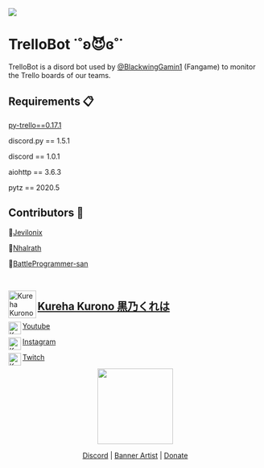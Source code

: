 

[<img src="https://pbs.twimg.com/profile_banners/1334111069997031424/1606912035/1500x500">](https://twitter.com/ruirooroo)


# TrelloBot ˙˚ʚ😈ɞ˚˙
TrelloBot is a disord bot used by [@BlackwingGamin1](https://twitter.com/BlackwingGamin1) (Fangame) to monitor the Trello boards of our teams. 



## Requirements 📋

[py-trello==0.17.1](https://github.com/sarumont/py-trello)

discord.py == 1.5.1

discord == 1.0.1 

aiohttp == 3.6.3

pytz == 2020.5


## Contributors 🤝

🌱[Jevilonix](https://github.com/jevilonix)

🌱[Nhalrath](https://github.com/Nhalrath)

🌱[BattleProgrammer-san](https://github.com/BattleProgrammer-san)

<br>

<p>
<a href="https://twitter.com/j0se_kun">
<img align="left" height="55" src="https://media.discordapp.net/attachments/741227491896852521/744024371764658237/server-icon.png" alt="Kureha Kurono">
</a>
</p>

## [Kureha Kurono 黒乃くれは](https://twitter.com/KurehaKurono/)



<img align="left" height="25" src="https://cdn.discordapp.com/attachments/799536846689271808/801423853057212416/iconfinder_1_Youtube_colored_svg_5296521.webp" alt="Kureha Kurono">


[Youtube](https://www.youtube.com/channel/UCFVkfdFmaOh7BCtrqw8YvaA)


<img align="left" height="25" src="https://cdn.discordapp.com/attachments/799536846689271808/801423852197511218/iconfinder_1_Instagram_colored_svg_1_5296765.webp" alt="Kureha Kurono">

[Instagram](https://www.instagram.com/kurehakurono/)


<img align="left" height="25" src="https://cdn.discordapp.com/attachments/799536846689271808/801424942498840617/iconfinder_twitch-social-network-brand-logo_1829982.png" alt="Kureha Kurono">


[Twitch](https://www.twitch.tv/kurehakurono)



<p align="center">
  <img width="150" src="https://static.integromat.com/img/templates/2972.png">
</p>

<p align="center">
  <a href="https://discord.gg/khFW5Jm">Discord</a> |
  <a href="https://twitter.com/ruirooroo">Banner Artist</a> | 
  <a href="https://kurehakurono.live/tip">Donate</a>
</p>
